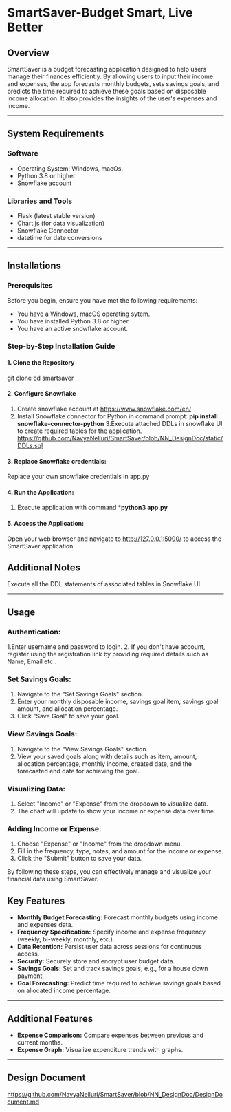 # SmartSaver-Budget Smart, Live Better

## Overview

SmartSaver is a budget forecasting application designed to help users manage their finances efficiently. By allowing users to input their income and expenses, the app forecasts monthly budgets, sets savings goals, and predicts the time required to achieve these goals based on disposable income allocation. It also provides the insights of the user's expenses and income.

---
## System Requirements

### Software
- Operating System: Windows, macOs.
- Python 3.8 or higher
- Snowflake account

### Libraries and Tools
-  Flask (latest stable version)
-  Chart.js (for data visualization)
-  Snowflake Connector
-  datetime for date conversions
---
## Installations

### Prerequisites
Before you begin, ensure you have met the following requirements:
- You have a Windows, macOS operating sytem.
- You have installed Python 3.8 or higher.
- You have an active snowflake account.

### Step-by-Step Installation Guide

#### 1. Clone the Repository

git clone 
cd smartsaver

#### 2. Configure Snowflake
1. Create snowflake account at https://www.snowflake.com/en/
2. Install Snowflake connector for Python in command prompt:
  **pip install snowflake-connector-python**
3.Execute attached DDLs in snowflake UI to create required tables for the application.
https://github.com/NavyaNelluri/SmartSaver/blob/NN_DesignDoc/static/DDLs.sql
  
#### 3. Replace Snowflake credentials:
Replace your own snowflake credentials in app.py

#### 4. Run the Application:
1. Execute application with command ***python3 app.py**

#### 5. Access the Application:
Open your web browser and navigate to http://127.0.0.1:5000/ to access the SmartSaver application.

## Additional Notes

Execute all the DDL statements of associated tables in Snowflake UI

---
## Usage
### Authentication:

1.Enter username and password to login.
2. If you don't have account, register using the registration link by providing required details such as Name, Email etc..

### Set Savings Goals:

1. Navigate to the "Set Savings Goals" section.
2. Enter your monthly disposable income, savings goal item, savings goal amount, and allocation percentage.
3. Click "Save Goal" to save your goal.

### View Savings Goals:

1. Navigate to the "View Savings Goals" section.
2. View your saved goals along with details such as item, amount, allocation percentage, monthly income, created date, and the forecasted end date for achieving the goal.

### Visualizing Data:

1. Select "Income" or "Expense" from the dropdown to visualize data.
2. The chart will update to show your income or expense data over time.

### Adding Income or Expense:

1. Choose "Expense" or "Income" from the dropdown menu.
2. Fill in the frequency, type, notes, and amount for the income or expense.
3. Click the "Submit" button to save your data.

By following these steps, you can effectively manage and visualize your financial data using SmartSaver.



## Key Features

- **Monthly Budget Forecasting:** Forecast monthly budgets using income and expenses data.
- **Frequency Specification:** Specify income and expense frequency (weekly, bi-weekly, monthly, etc.).
- **Data Retention:** Persist user data across sessions for continuous access.
- **Security:** Securely store and encrypt user budget data.
- **Savings Goals:** Set and track savings goals, e.g., for a house down payment.
- **Goal Forecasting:** Predict time required to achieve savings goals based on allocated income percentage.

---

## Additional Features

- **Expense Comparison:** Compare expenses between previous and current months.
- **Expense Graph:** Visualize expenditure trends with graphs.

---

## Design Document
https://github.com/NavyaNelluri/SmartSaver/blob/NN_DesignDoc/DesignDocument.md


